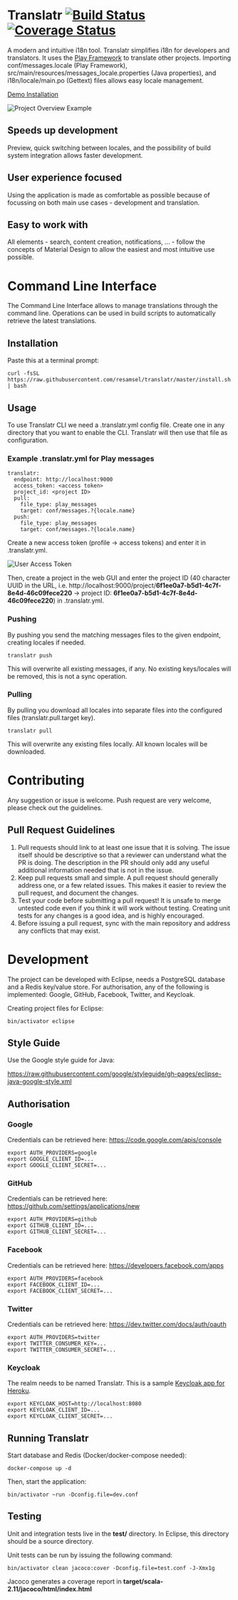 # Translatr [![Build Status](https://travis-ci.org/resamsel/translatr.svg?branch=master)](https://travis-ci.org/resamsel/translatr) [![Coverage Status](https://coveralls.io/repos/github/resamsel/translatr/badge.svg?branch=master)](https://coveralls.io/github/resamsel/translatr?branch=master)

A modern and intuitive i18n tool. Translatr simplifies i18n for developers and translators. It uses the [Play Framework](http://www.playframework.com) to translate other projects. Importing conf/messages.locale (Play Framework), src/main/resources/messages_locale.properties (Java properties), and i18n/locale/main.po (Gettext) files allows easy locale management.

[Demo Installation](http://translatr.resamsel.com/)

![Project Overview Example](https://github.com/resamsel/translatr/wiki/images/project.png "Project Overview Example")

## Speeds up development

Preview, quick switching between locales, and the possibility of build system integration allows faster development.

## User experience focused

Using the application is made as comfortable as possible because of focussing on both main use cases - development and translation.

## Easy to work with

All elements - search, content creation, notifications, ... - follow the concepts of Material Design to allow the easiest and most intuitive use possible.

# Command Line Interface

The Command Line Interface allows to manage translations through the command line. Operations can be used in build scripts to automatically retrieve the latest translations.

## Installation

Paste this at a terminal prompt:

```
curl -fsSL https://raw.githubusercontent.com/resamsel/translatr/master/install.sh | bash
```

## Usage

To use Translatr CLI we need a .translatr.yml config file. Create one in any directory that you want to enable the CLI. Translatr will then use that file as configuration.

### Example .translatr.yml for Play messages

```
translatr:
  endpoint: http://localhost:9000
  access_token: <access token>
  project_id: <project ID>
  pull:
    file_type: play_messages
    target: conf/messages.?{locale.name}
  push:
    file_type: play_messages
    target: conf/messages.?{locale.name}
```

Create a new access token (profile -> access tokens) and enter it in .translatr.yml.

![User Access Token](https://github.com/resamsel/translatr/wiki/images/user-access-token.png "User Access Token")

Then, create a project in the web GUI and enter the project ID (40 character UUID in the URL, i.e. http://localhost:9000/project/**6f1ee0a7-b5d1-4c7f-8e4d-46c09fece220** -> project ID: **6f1ee0a7-b5d1-4c7f-8e4d-46c09fece220**) in .translatr.yml.

### Pushing

By pushing you send the matching messages files to the given endpoint, creating locales if needed.

```
translatr push
```

This will overwrite all existing messages, if any. No existing keys/locales will be removed, this is not a sync operation.

### Pulling

By pulling you download all locales into separate files into the configured files (translatr.pull.target key).

```
translatr pull
```

This will overwrite any existing files locally. All known locales will be downloaded.

# Contributing

Any suggestion or issue is welcome. Push request are very welcome, please check out the guidelines.

## Pull Request Guidelines

1. Pull requests should link to at least one issue that it is solving. The issue itself should be descriptive so that a reviewer can understand what the PR is doing. The description in the PR should only add any useful additional information needed that is not in the issue.
1. Keep pull requests small and simple. A pull request should generally address one, or a few related issues. This makes it easier to review the pull request, and document the changes.
1. Test your code before submitting a pull request! It is unsafe to merge untested code even if you think it will work without testing. Creating unit tests for any changes is a good idea, and is highly encouraged.
1. Before issuing a pull request, sync with the main repository and address any conflicts that may exist.

# Development

The project can be developed with Eclipse, needs a PostgreSQL database and a Redis key/value store. For authorisation, any of the following is implemented: Google, GitHub, Facebook, Twitter, and Keycloak.

Creating project files for Eclipse:

```
bin/activator eclipse
```

## Style Guide

Use the Google style guide for Java:

https://raw.githubusercontent.com/google/styleguide/gh-pages/eclipse-java-google-style.xml

## Authorisation

### Google

Credentials can be retrieved here: https://code.google.com/apis/console

```
export AUTH_PROVIDERS=google
export GOOGLE_CLIENT_ID=...
export GOOGLE_CLIENT_SECRET=...
```

### GitHub

Credentials can be retrieved here: https://github.com/settings/applications/new

```
export AUTH_PROVIDERS=github
export GITHUB_CLIENT_ID=...
export GITHUB_CLIENT_SECRET=...
```

### Facebook

Credentials can be retrieved here: https://developers.facebook.com/apps

```
export AUTH_PROVIDERS=facebook
export FACEBOOK_CLIENT_ID=...
export FACEBOOK_CLIENT_SECRET=...
```

### Twitter

Credentials can be retrieved here: https://dev.twitter.com/docs/auth/oauth

```
export AUTH_PROVIDERS=twitter
export TWITTER_CONSUMER_KEY=...
export TWITTER_CONSUMER_SECRET=...
```

### Keycloak

The realm needs to be named Translatr. This is a sample [Keycloak app for Heroku](https://github.com/resamsel/keycloak-swarm-heroku).

```
export KEYCLOAK_HOST=http://localhost:8080
export KEYCLOAK_CLIENT_ID=...
export KEYCLOAK_CLIENT_SECRET=...
```

## Running Translatr

Start database and Redis (Docker/docker-compose needed):

```
docker-compose up -d
```

Then, start the application:

```
bin/activator ~run -Dconfig.file=dev.conf
```

## Testing

Unit and integration tests live in the **test/** directory. In Eclipse, this
directory should be a source directory.

Unit tests can be run by issuing the following command:

```
bin/activator clean jacoco:cover -Dconfig.file=test.conf -J-Xmx1g
```

Jacoco generates a coverage report in **target/scala-2.11/jacoco/html/index.html**
